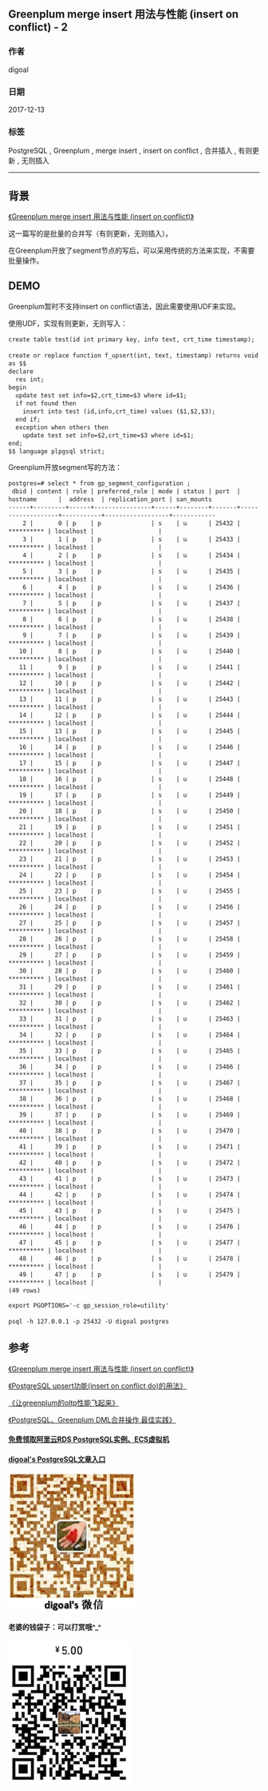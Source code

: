 ## Greenplum merge insert 用法与性能 (insert on conflict) - 2  
  
### 作者  
digoal  
  
### 日期  
2017-12-13  
  
### 标签  
PostgreSQL , Greenplum , merge insert , insert on conflict , 合并插入 , 有则更新 , 无则插入  
  
----  
  
## 背景       
[《Greenplum merge insert 用法与性能 (insert on conflict)》](../201712/20171213_01.md)    
  
这一篇写的是批量的合并写（有则更新，无则插入）。  
  
在Greenplum开放了segment节点的写后，可以采用传统的方法来实现，不需要批量操作。  
  
## DEMO  
Greenplum暂时不支持insert on conflict语法，因此需要使用UDF来实现。  
  
使用UDF，实现有则更新，无则写入：  
  
```  
create table test(id int primary key, info text, crt_time timestamp);    
  
create or replace function f_upsert(int, text, timestamp) returns void as $$    
declare    
  res int;    
begin    
  update test set info=$2,crt_time=$3 where id=$1;    
  if not found then    
    insert into test (id,info,crt_time) values ($1,$2,$3);    
  end if;    
  exception when others then    
    update test set info=$2,crt_time=$3 where id=$1;    
end;    
$$ language plpgsql strict;    
```  
  
Greenplum开放segment写的方法：  
  
```  
postgres=# select * from gp_segment_configuration ;  
 dbid | content | role | preferred_role | mode | status | port  |     hostname      |  address  | replication_port | san_mounts   
------+---------+------+----------------+------+--------+-------+-------------------+-----------+------------------+------------  
    2 |       0 | p    | p              | s    | u      | 25432 | ********** | localhost |                  |   
    3 |       1 | p    | p              | s    | u      | 25433 | ********** | localhost |                  |   
    4 |       2 | p    | p              | s    | u      | 25434 | ********** | localhost |                  |   
    5 |       3 | p    | p              | s    | u      | 25435 | ********** | localhost |                  |   
    6 |       4 | p    | p              | s    | u      | 25436 | ********** | localhost |                  |   
    7 |       5 | p    | p              | s    | u      | 25437 | ********** | localhost |                  |   
    8 |       6 | p    | p              | s    | u      | 25438 | ********** | localhost |                  |   
    9 |       7 | p    | p              | s    | u      | 25439 | ********** | localhost |                  |   
   10 |       8 | p    | p              | s    | u      | 25440 | ********** | localhost |                  |   
   11 |       9 | p    | p              | s    | u      | 25441 | ********** | localhost |                  |   
   12 |      10 | p    | p              | s    | u      | 25442 | ********** | localhost |                  |   
   13 |      11 | p    | p              | s    | u      | 25443 | ********** | localhost |                  |   
   14 |      12 | p    | p              | s    | u      | 25444 | ********** | localhost |                  |   
   15 |      13 | p    | p              | s    | u      | 25445 | ********** | localhost |                  |   
   16 |      14 | p    | p              | s    | u      | 25446 | ********** | localhost |                  |   
   17 |      15 | p    | p              | s    | u      | 25447 | ********** | localhost |                  |   
   18 |      16 | p    | p              | s    | u      | 25448 | ********** | localhost |                  |   
   19 |      17 | p    | p              | s    | u      | 25449 | ********** | localhost |                  |   
   20 |      18 | p    | p              | s    | u      | 25450 | ********** | localhost |                  |   
   21 |      19 | p    | p              | s    | u      | 25451 | ********** | localhost |                  |   
   22 |      20 | p    | p              | s    | u      | 25452 | ********** | localhost |                  |   
   23 |      21 | p    | p              | s    | u      | 25453 | ********** | localhost |                  |   
   24 |      22 | p    | p              | s    | u      | 25454 | ********** | localhost |                  |   
   25 |      23 | p    | p              | s    | u      | 25455 | ********** | localhost |                  |   
   26 |      24 | p    | p              | s    | u      | 25456 | ********** | localhost |                  |   
   27 |      25 | p    | p              | s    | u      | 25457 | ********** | localhost |                  |   
   28 |      26 | p    | p              | s    | u      | 25458 | ********** | localhost |                  |   
   29 |      27 | p    | p              | s    | u      | 25459 | ********** | localhost |                  |   
   30 |      28 | p    | p              | s    | u      | 25460 | ********** | localhost |                  |   
   31 |      29 | p    | p              | s    | u      | 25461 | ********** | localhost |                  |   
   32 |      30 | p    | p              | s    | u      | 25462 | ********** | localhost |                  |   
   33 |      31 | p    | p              | s    | u      | 25463 | ********** | localhost |                  |   
   34 |      32 | p    | p              | s    | u      | 25464 | ********** | localhost |                  |   
   35 |      33 | p    | p              | s    | u      | 25465 | ********** | localhost |                  |   
   36 |      34 | p    | p              | s    | u      | 25466 | ********** | localhost |                  |   
   37 |      35 | p    | p              | s    | u      | 25467 | ********** | localhost |                  |   
   38 |      36 | p    | p              | s    | u      | 25468 | ********** | localhost |                  |   
   39 |      37 | p    | p              | s    | u      | 25469 | ********** | localhost |                  |   
   40 |      38 | p    | p              | s    | u      | 25470 | ********** | localhost |                  |   
   41 |      39 | p    | p              | s    | u      | 25471 | ********** | localhost |                  |   
   42 |      40 | p    | p              | s    | u      | 25472 | ********** | localhost |                  |   
   43 |      41 | p    | p              | s    | u      | 25473 | ********** | localhost |                  |   
   44 |      42 | p    | p              | s    | u      | 25474 | ********** | localhost |                  |   
   45 |      43 | p    | p              | s    | u      | 25475 | ********** | localhost |                  |   
   46 |      44 | p    | p              | s    | u      | 25476 | ********** | localhost |                  |   
   47 |      45 | p    | p              | s    | u      | 25477 | ********** | localhost |                  |   
   48 |      46 | p    | p              | s    | u      | 25478 | ********** | localhost |                  |   
   49 |      47 | p    | p              | s    | u      | 25479 | ********** | localhost |                  |   
(49 rows)  
```  
  
```  
export PGOPTIONS='-c gp_session_role=utility'  
  
psql -h 127.0.0.1 -p 25432 -U digoal postgres  
```  
  
## 参考  
[《Greenplum merge insert 用法与性能 (insert on conflict)》](../201712/20171213_01.md)    
  
[《PostgreSQL upsert功能(insert on conflict do)的用法》](../201704/20170424_04.md)    
  
[《让greenplum的oltp性能飞起来》](../201511/20151126_01.md)    
  
[《PostgreSQL、Greenplum DML合并操作 最佳实践》](../201702/20170214_01.md)  
  
     
  
  
  
  
  
  
  
  
  
  
  
  
  
#### [免费领取阿里云RDS PostgreSQL实例、ECS虚拟机](https://free.aliyun.com/ "57258f76c37864c6e6d23383d05714ea")
  
  
#### [digoal's PostgreSQL文章入口](https://github.com/digoal/blog/blob/master/README.md "22709685feb7cab07d30f30387f0a9ae")
  
  
![digoal's weixin](../pic/digoal_weixin.jpg "f7ad92eeba24523fd47a6e1a0e691b59")
  
  
#### 老婆的钱袋子：可以打赏哦^_^  
![wife's weixin ds](../pic/wife_weixin_ds.jpg "acd5cce1a143ef1d6931b1956457bc9f")
  
